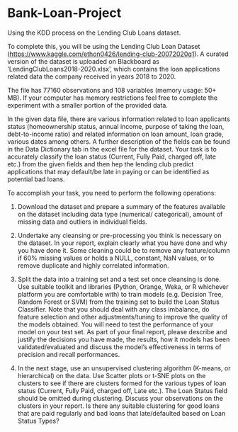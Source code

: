 # Bank-Loan-Project
Using the KDD process on the Lending Club Loans dataset.

To complete this, you will be using the Lending Club Loan Dataset 
(https://www.kaggle.com/ethon0426/lending-club-20072020q1). A curated version of 
the dataset is uploaded on Blackboard as ‘LendingClubLoans2018-2020.xlsx’, which 
contains the loan applications related data the company received in years 2018 to 
2020.

The file has 77160 observations and 108 variables (memory usage: 50+ MB). If your 
computer has memory restrictions feel free to complete the experiment with a 
smaller portion of the provided data.

In the given data file, there are various information related to loan applicants status 
(homeownership status, annual income, purpose of taking the loan, debt-to-income 
ratio) and related information on loan amount, loan grade, various dates among 
others. A further description of the fields can be found in the Data Dictionary tab in 
the excel file for the dataset. Your task is to accurately classify the loan status 
(Current, Fully Paid, charged off, late etc.) from the given fields and then hep the 
lending club predict applications that may default/be late in paying or can be 
identified as potential bad loans.

To accomplish your task, you need to perform the following operations:
1. Download the dataset and prepare a summary of the features available on 
the dataset including data type (numerical/ categorical), amount of missing data
and outliers in individual fields.

2. Undertake any cleansing or pre-processing you think is necessary on the 
dataset. In your report, explain clearly what you have done and why you have done 
it. Some cleaning could be to remove any feature/column if 60% missing values or 
holds a NULL, constant, NaN values, or to remove duplicate and highly correlated 
information.

3. Split the data into a training set and a test set once cleansing is done. Use 
suitable toolkit and libraries (Python, Orange, Weka, or R whichever platform you are 
comfortable with) to train models (e.g. Decision Tree, Random Forest or SVM) from 
the training set to build the Loan Status Classifier. Note that you should deal with 
any class imbalance, do feature selection and other adjustments/tuning to improve 
the quality of the models obtained. You will need to test the performance of your 
model on your test set. As part of your final report, please describe and justify the 
decisions you have made, the results, how it models has been validated/evaluated
and discuss the model’s effectiveness in terms of precision and recall performances.

4. In the next stage, use an unsupervised clustering algorithm (K-means, or 
hierarchical) on the data. Use Scatter plots or t-SNE plots on the clusters to see if 
there are clusters formed for the various types of loan status (Current, Fully Paid, 
charged off, Late etc.). The Loan Status field should be omitted during clustering. 
Discuss your observations on the clusters in your report. Is there any suitable 
clustering for good loans that are paid regularly and bad loans that late/defaulted 
based on Loan Status Types?
